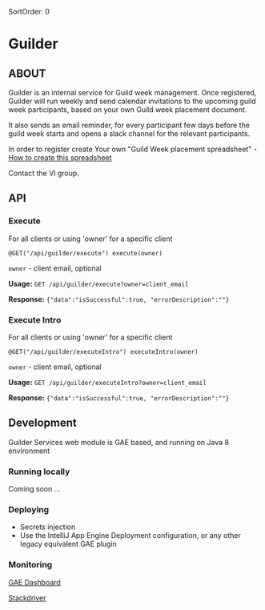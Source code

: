 SortOrder: 0
# Guilder

## ABOUT

Guilder is an internal service for Guild week management.
Once registered, Guilder will run weekly and send calendar invitations to the upcoming guild week participants, based on your own Guild week placement document. 

It also sends an email reminder, for every participant few days before the guild week starts and opens a slack channel for the relevant participants.

In order to register create Your own "Guild Week placement spreadsheet" - [How to create this spreadsheet](https://github.com/wix-private/automation-web-services/blob/master/guilder/CreatingSpreadsheet.md)

Contact the VI group.

## API

### Execute 
For all clients or using 'owner' for a specific client
```
@GET("/api/guilder/execute") execute(owner)
```
`owner` - client email, optional

**Usage:** `` GET /api/guilder/execute?owner=client_email ``

**Response:** `` {"data":"isSuccessful":true, "errorDescription":""} ``

### Execute Intro
For all clients or using 'owner' for a specific client
```
@GET("/api/guilder/executeIntro") executeIntro(owner)
```
`owner` - client email, optional

**Usage:** `` GET /api/guilder/executeIntro?owner=client_email ``

**Response:** `` {"data":"isSuccessful":true, "errorDescription":""} ``

## Development
Guilder Services web module is GAE based, and running on Java 8 environment 

### Running locally
Coming soon ...
 
### Deploying
* Secrets injection
* Use the IntelliJ App Engine Deployment configuration, or any other legacy equivalent GAE plugin

### Monitoring
[GAE Dashboard](https://console.cloud.google.com/appengine?project=guilder-web)

[Stackdriver](https://app.google.stackdriver.com/?project=guilder-web)

